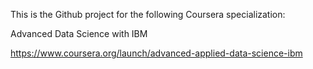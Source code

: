 
This is the Github project for the following Coursera specialization:

Advanced Data Science with IBM

https://www.coursera.org/launch/advanced-applied-data-science-ibm
